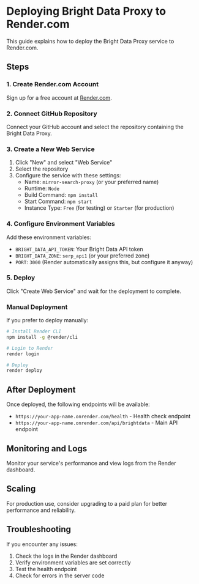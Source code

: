 # Deploying Bright Data Proxy to Render.com

This guide explains how to deploy the Bright Data Proxy service to Render.com.

## Steps

### 1. Create Render.com Account

Sign up for a free account at [Render.com](https://render.com).

### 2. Connect GitHub Repository

Connect your GitHub account and select the repository containing the Bright Data Proxy.

### 3. Create a New Web Service

1. Click "New" and select "Web Service"
2. Select the repository
3. Configure the service with these settings:
   - Name: `mirror-search-proxy` (or your preferred name)
   - Runtime: `Node`
   - Build Command: `npm install`
   - Start Command: `npm start`
   - Instance Type: `Free` (for testing) or `Starter` (for production)

### 4. Configure Environment Variables

Add these environment variables:

- `BRIGHT_DATA_API_TOKEN`: Your Bright Data API token
- `BRIGHT_DATA_ZONE`: `serp_api1` (or your preferred zone)
- `PORT`: `3000` (Render automatically assigns this, but configure it anyway)

### 5. Deploy

Click "Create Web Service" and wait for the deployment to complete.

### Manual Deployment

If you prefer to deploy manually:

```bash
# Install Render CLI
npm install -g @render/cli

# Login to Render
render login

# Deploy
render deploy
```

## After Deployment

Once deployed, the following endpoints will be available:

- `https://your-app-name.onrender.com/health` - Health check endpoint
- `https://your-app-name.onrender.com/api/brightdata` - Main API endpoint

## Monitoring and Logs

Monitor your service's performance and view logs from the Render dashboard.

## Scaling

For production use, consider upgrading to a paid plan for better performance and reliability.

## Troubleshooting

If you encounter any issues:

1. Check the logs in the Render dashboard
2. Verify environment variables are set correctly
3. Test the health endpoint
4. Check for errors in the server code 